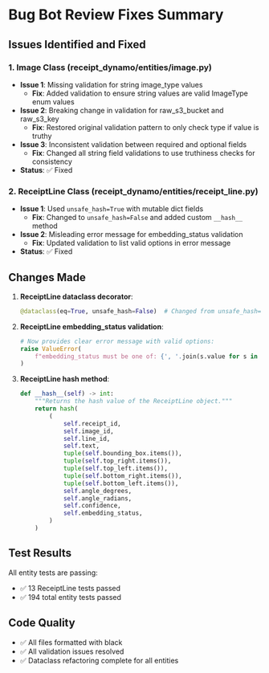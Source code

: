 # Bug Bot Review Fixes Summary

## Issues Identified and Fixed

### 1. **Image Class** (receipt_dynamo/entities/image.py)
- **Issue 1**: Missing validation for string image_type values
  - **Fix**: Added validation to ensure string values are valid ImageType enum values
- **Issue 2**: Breaking change in validation for raw_s3_bucket and raw_s3_key
  - **Fix**: Restored original validation pattern to only check type if value is truthy
- **Issue 3**: Inconsistent validation between required and optional fields
  - **Fix**: Changed all string field validations to use truthiness checks for consistency
- **Status**: ✅ Fixed

### 2. **ReceiptLine Class** (receipt_dynamo/entities/receipt_line.py)
- **Issue 1**: Used `unsafe_hash=True` with mutable dict fields
  - **Fix**: Changed to `unsafe_hash=False` and added custom `__hash__` method
- **Issue 2**: Misleading error message for embedding_status validation
  - **Fix**: Updated validation to list valid options in error message
- **Status**: ✅ Fixed

## Changes Made

1. **ReceiptLine dataclass decorator**:
   ```python
   @dataclass(eq=True, unsafe_hash=False)  # Changed from unsafe_hash=True
   ```

2. **ReceiptLine embedding_status validation**:
   ```python
   # Now provides clear error message with valid options:
   raise ValueError(
       f"embedding_status must be one of: {', '.join(s.value for s in EmbeddingStatus)}\nGot: {self.embedding_status}"
   )
   ```

3. **ReceiptLine hash method**:
   ```python
   def __hash__(self) -> int:
       """Returns the hash value of the ReceiptLine object."""
       return hash(
           (
               self.receipt_id,
               self.image_id,
               self.line_id,
               self.text,
               tuple(self.bounding_box.items()),
               tuple(self.top_right.items()),
               tuple(self.top_left.items()),
               tuple(self.bottom_right.items()),
               tuple(self.bottom_left.items()),
               self.angle_degrees,
               self.angle_radians,
               self.confidence,
               self.embedding_status,
           )
       )
   ```

## Test Results

All entity tests are passing:
- ✅ 13 ReceiptLine tests passed
- ✅ 194 total entity tests passed

## Code Quality

- ✅ All files formatted with black
- ✅ All validation issues resolved
- ✅ Dataclass refactoring complete for all entities

